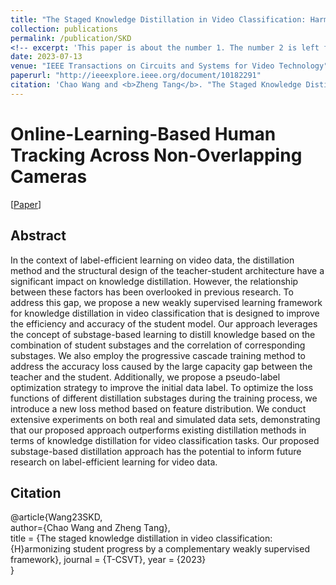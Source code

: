 ```yaml
---
title: "The Staged Knowledge Distillation in Video Classification: Harmonizing Student Progress by a Complementary Weakly Supervised Framework"
collection: publications
permalink: /publication/SKD
<!-- excerpt: 'This paper is about the number 1. The number 2 is left for future work.' -->
date: 2023-07-13
venue: "IEEE Transactions on Circuits and Systems for Video Technology"
paperurl: "http://ieeexplore.ieee.org/document/10182291"
citation: 'Chao Wang and <b>Zheng Tang</b>. "The Staged Knowledge Distillation in Video Classification: Harmonizing Student Progress by a Complementary Weakly Supervised Framework". <i>IEEE Transactions on Circuits and Systems for Video Technology (T-CSVT)</i>. 2023.'
---
```

# Online-Learning-Based Human Tracking Across Non-Overlapping Cameras

[<a href="https://ieeexplore.ieee.org/document/10182291">Paper</a>]


## Abstract
In the context of label-efficient learning on video data, the distillation method and the structural design of the teacher-student architecture have a significant impact on knowledge distillation. However, the relationship between these factors has been overlooked in previous research. To address this gap, we propose a new weakly supervised learning framework for knowledge distillation in video classification that is designed to improve the efficiency and accuracy of the student model. Our approach leverages the concept of substage-based learning to distill knowledge based on the combination of student substages and the correlation of corresponding substages. We also employ the progressive cascade training method to address the accuracy loss caused by the large capacity gap between the teacher and the student. Additionally, we propose a pseudo-label optimization strategy to improve the initial data label. To optimize the loss functions of different distillation substages during the training process, we introduce a new loss method based on feature distribution. We conduct extensive experiments on both real and simulated data sets, demonstrating that our proposed approach outperforms existing distillation methods in terms of knowledge distillation for video classification tasks. Our proposed substage-based distillation approach has the potential to inform future research on label-efficient learning for video data.


## Citation
@article{Wang23SKD,  
author={Chao Wang and Zheng Tang},  
title = {The staged knowledge distillation in video classification: {H}armonizing student progress by a complementary weakly supervised framework}, 
journal = {T-CSVT},
year = {2023}  
}
